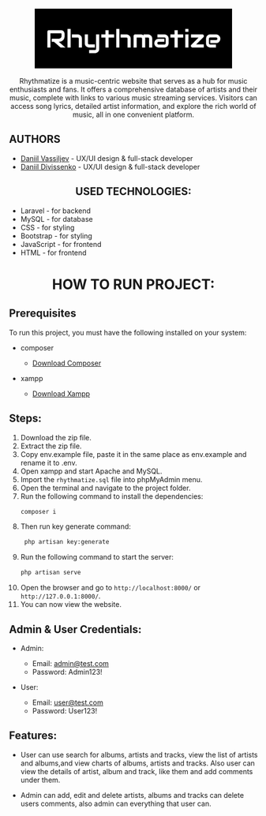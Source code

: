 <p align="center"><a href="" target="_blank"><img src="https://github.com/HeIIBlazer/Rhythmatize/blob/main/public/images/logo.jpg"width="400" alt="Rhythmatize Logo"></a></p>

<p align="center">Rhythmatize is a music-centric website that serves as a hub for music enthusiasts and fans. It offers a comprehensive database of artists and their music, complete with links to various music streaming services. Visitors can access song lyrics, detailed artist information, and explore the rich world of music, all in one convenient platform.</p>

## AUTHORS
- [Daniil Vassiljev](https://github.com/HeIIBlazer) - UX/UI design & full-stack developer
- [Daniil Divissenko](https://github.com/ayayaa-dev) - UX/UI design & full-stack developer


<h2 align="center">USED TECHNOLOGIES:</h2>

- Laravel - for backend
- MySQL - for database
- CSS - for styling
- Bootstrap - for styling
- JavaScript - for frontend
- HTML - for frontend


<h1 align="center">HOW TO RUN PROJECT:</h1>

## Prerequisites

To run this project, you must have the following installed on your system:

- composer
  - [Download Composer](https://getcomposer.org/download/)
  
- xampp
  - [Download Xampp](https://www.apachefriends.org/download.html)


## Steps:

1. Download the zip file.
2. Extract the zip file.
3. Copy env.example file, paste it in the same place as env.example and rename it to .env.
4. Open xampp and start Apache and MySQL.
5. Import the `rhythmatize.sql` file into phpMyAdmin menu.
6. Open the terminal and navigate to the project folder.
7. Run the following command to install the dependencies:
   ```bash
   composer i
   ```
8. Then run key generate command:
   ```bash
    php artisan key:generate
    ```
9. Run the following command to start the server:
    ```bash
    php artisan serve
    ```
10. Open the browser and go to `http://localhost:8000/` or `http://127.0.0.1:8000/`.
11. You can now view the website.

## Admin & User Credentials:

- Admin:
  - Email: admin@test.com
  - Password: Admin123!


- User:
  - Email: user@test.com
  - Password: User123!



## Features:

- User can use search for albums, artists and tracks, view the list of artists and albums,and view charts of albums, artists and tracks. Also user can view the details of artist, album and track, like them and add comments under them.


- Admin can add, edit and delete artists, albums and tracks can delete users comments, also admin can everything that user can.
